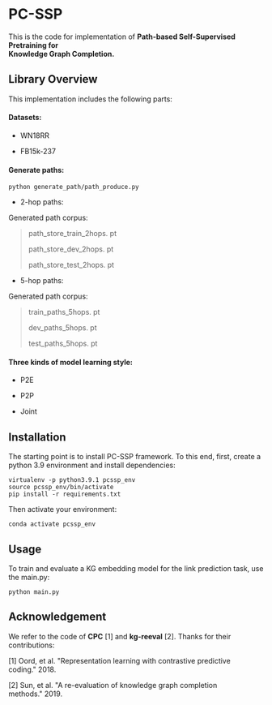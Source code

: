 # **PC-SSP**

This is the code for implementation of **Path-based Self-Supervised Pretraining for\
Knowledge Graph Completion.**

## **Library Overview**

This implementation includes the following parts:

#### Datasets:

*   WN18RR

*   FB15k-237

#### Generate paths:

    python generate_path/path_produce.py

*   2-hop paths:

Generated path corpus:

> path\_store\_train\_2hops. pt
>
> path\_store\_dev\_2hops. pt
>
> path\_store\_test\_2hops. pt

*   5-hop paths:

Generated path corpus:

> train\_paths\_5hops. pt
>
> dev\_paths\_5hops. pt
>
> test\_paths\_5hops. pt



#### **Three kinds of model learning style:**

*   P2E

*   P2P

*   Joint

## **Installation**

The starting point is to install PC-SSP framework. To this end, first, create a python 3.9 environment and install dependencies:

    virtualenv -p python3.9.1 pcssp_env
    source pcssp_env/bin/activate
    pip install -r requirements.txt

Then activate your environment:

    conda activate pcssp_env

## **Usage**

To train and evaluate a KG embedding model for the link prediction task, use the main.py:

    python main.py 


## **Acknowledgement**

We refer to the code of **CPC** \[1] and **kg-reeval** \[2]. Thanks for their contributions:


\[1] Oord, et al. "Representation learning with contrastive predictive coding." 2018.

\[2] Sun, et al. "A re-evaluation of knowledge graph completion methods." 2019.


